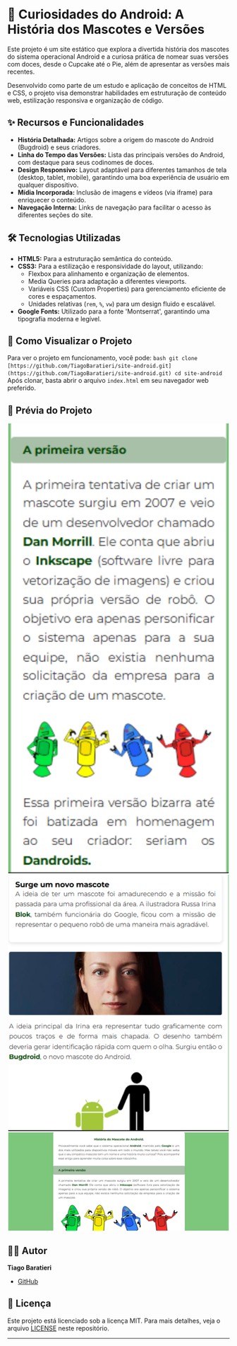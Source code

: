 # 🤖 Curiosidades do Android: A História dos Mascotes e Versões

Este projeto é um site estático que explora a divertida história dos mascotes do sistema operacional Android e a curiosa prática de nomear suas versões com doces, desde o Cupcake até o Pie, além de apresentar as versões mais recentes.

Desenvolvido como parte de um estudo e aplicação de conceitos de HTML e CSS, o projeto visa demonstrar habilidades em estruturação de conteúdo web, estilização responsiva e organização de código.

## ✨ Recursos e Funcionalidades

* **História Detalhada:** Artigos sobre a origem do mascote do Android (Bugdroid) e seus criadores.
* **Linha do Tempo das Versões:** Lista das principais versões do Android, com destaque para seus codinomes de doces.
* **Design Responsivo:** Layout adaptável para diferentes tamanhos de tela (desktop, tablet, mobile), garantindo uma boa experiência de usuário em qualquer dispositivo.
* **Mídia Incorporada:** Inclusão de imagens e vídeos (via iframe) para enriquecer o conteúdo.
* **Navegação Interna:** Links de navegação para facilitar o acesso às diferentes seções do site.

## 🛠️ Tecnologias Utilizadas

* **HTML5:** Para a estruturação semântica do conteúdo.
* **CSS3:** Para a estilização e responsividade do layout, utilizando:
    * Flexbox para alinhamento e organização de elementos.
    * Media Queries para adaptação a diferentes viewports.
    * Variáveis CSS (Custom Properties) para gerenciamento eficiente de cores e espaçamentos.
    * Unidades relativas (`rem`, `%`, `vw`) para um design fluido e escalável.
* **Google Fonts:** Utilizado para a fonte 'Montserrat', garantindo uma tipografia moderna e legível.

## 🚀 Como Visualizar o Projeto

Para ver o projeto em funcionamento, você pode:
    ```bash
    git clone [https://github.com/TiagoBaratieri/site-android.git](https://github.com/TiagoBaratieri/site-android.git)
    cd site-android
    ```
    Após clonar, basta abrir o arquivo `index.html` em seu navegador web preferido.

## 📸 Prévia do Projeto

<div align="center">
  <img src="https://github.com/TiagoBaratieri/site-android/blob/main/imagens/n1.png" width="500" />
  <img src="https://github.com/TiagoBaratieri/site-android/blob/main/imagens/n2.png" width="500" />
  <img src="https://github.com/TiagoBaratieri/site-android/blob/main/imagens/noticias.png" width="500" />
</div>

## 🧑‍💻 Autor

**Tiago Baratieri**
* [GitHub](https://github.com/TiagoBaratieri)

## 📄 Licença

Este projeto está licenciado sob a licença MIT. Para mais detalhes, veja o arquivo [LICENSE](LICENSE) neste repositório.

---

